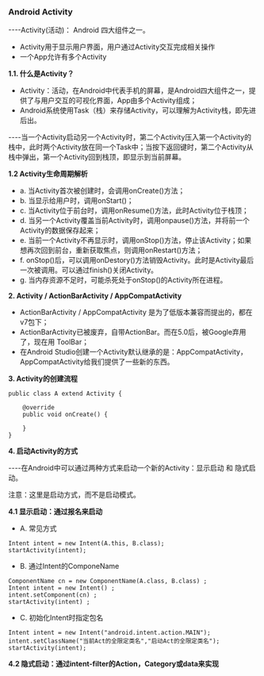 ### Android Activity

----Activity(活动)： Android 四大组件之一。

- Activity用于显示用户界面，用户通过Activity交互完成相关操作 
- 一个App允许有多个Activity

**1.1. 什么是Activity？**

- Activity：活动，在Android中代表手机的屏幕，是Android四大组件之一，提供了与用户交互的可视化界面，App由多个Activity组成；
- Android系统使用Task（栈）来存储Activity，可以理解为Activity栈，即先进后出。

----当一个Activity启动另一个Activity时，第二个Activity压入第一个Activity的栈中，此时两个Activity放在同一个Task中；当按下返回键时，第二个Activity从栈中弹出，第一个Activity回到栈顶，即显示到当前屏幕。

**1.2 Activity生命周期解析**

- a. 当Activity首次被创建时，会调用onCreate()方法；
- b. 当显示给用户时，调用onStart()；
- c. 当Activity位于前台时，调用onResume()方法，此时Activity位于栈顶；
- d. 当另一个Activity覆盖当前Activity时，调用onpause()方法，并将前一个Activity的数据保存起来；
- e. 当前一个Activity不再显示时，调用onStop()方法，停止该Activity；如果想再次回到前台，重新获取焦点，则调用onRestart()方法；
- f. onStop()后，可以调用onDestory()方法销毁Activity。此时是Activity最后一次被调用。可以通过finish()关闭Activity。
- g. 当内存资源不足时，可能杀死处于onStop()的Activity所在进程。

**2. Activity / ActionBarActivity / AppCompatActivity**

- ActionBarActivity / AppCompatActivity 是为了低版本兼容而提出的，都在v7包下；
- ActionBarActivity已被废弃，自带ActionBar。而在5.0后，被Google弃用了，现在用 ToolBar；
- 在Android Studio创建一个Activity默认继承的是：AppCompatActivity，AppCompatActivity给我们提供了一些新的东西。

**3. Activity的创建流程**

```
public class A extend Activity {
    
    @override
    public void onCreate() {
        
    }
}
```

**4. 启动Activity的方式**

----在Android中可以通过两种方式来启动一个新的Activity：显示启动 和 隐式启动。

注意：这里是启动方式，而不是启动模式。

**4.1 显示启动：通过报名来启动**

- A. 常见方式
```
Intent intent = new Intent(A.this, B.class);
startActivity(intent);
```

- B. 通过Intent的ComponeName

```
ComponentName cn = new ComponentName(A.class, B.class) ;
Intent intent = new Intent() ;
intent.setComponent(cn) ;
startActivity(intent) ;
```

- C. 初始化Intent时指定包名

```
Intent intent = new Intent("android.intent.action.MAIN");
intent.setClassName("当前Act的全限定类名","启动Act的全限定类名");
startActivity(intent);
```

**4.2 隐式启动：通过intent-filter的Action，Category或data来实现**
 
